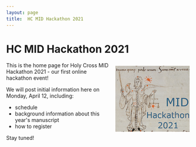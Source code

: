 ```yaml
---
layout: page
title:  HC MID Hackathon 2021
---
```



<div>
<div style="float-left;"><h1>HC MID Hackathon 2021</h1></div>
<div style="float: right; margin: 10px; clear: right;">
<img src ="imgs/p481-labelled-small.png" />
</div>
</div>




This is the home page for Holy Cross MID Hackathon 2021 - our first online hackathon event!

We will post initial information here on Monday, April 12, including:

- schedule
- background information about this year's manuscript
- how to register


Stay tuned!